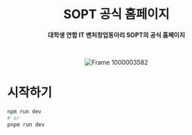<div align="center">

# SOPT 공식 홈페이지

**대학생 연합 IT 벤처창업동아리 SOPT의 공식 홈페이지**

<br />

![Frame 1000003582](https://github.com/sopt-makers/sopt.org-frontend/assets/62867581/76d6cdb2-2b5b-4f9c-a2f2-14fd64be3cb4)
</div>


# 시작하기

```bash
npm run dev
# or
pnpm run dev
```
